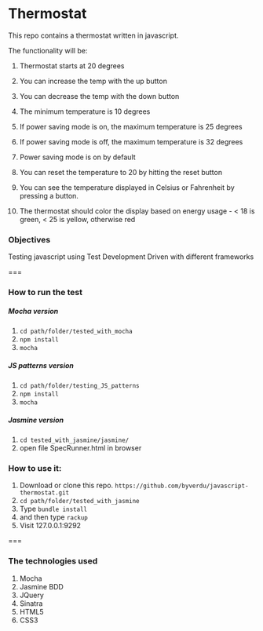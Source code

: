 # Thermostat

This repo contains a thermostat written in javascript.

The functionality will be:

1. Thermostat starts at 20 degrees

2. You can increase the temp with the up button

3. You can decrease the temp with the down button

4. The minimum temperature is 10 degrees

5. If power saving mode is on, the maximum temperature is 25 degrees

6. If power saving mode is off, the maximum temperature is 32 degrees

7. Power saving mode is on by default

8. You can reset the temperature to 20 by hitting the reset button

9. You can see the temperature displayed in Celsius or Fahrenheit by pressing a button.

9. The thermostat should color the display based on energy usage - < 18 is green, < 25 is yellow, otherwise red


### Objectives

Testing javascript using Test Development Driven with different frameworks

===

### How to run the test

##### Mocha version

1. `cd path/folder/tested_with_mocha`
2. `npm install`
3. `mocha`

##### JS patterns version

1. `cd path/folder/testing_JS_patterns`
2. `npm install`
3. `mocha`

##### Jasmine version

1. `cd tested_with_jasmine/jasmine/`
2.  open file SpecRunner.html in browser

### How to use it:


1. Download or clone this repo. `https://github.com/byverdu/javascript-thermostat.git`
2. `cd path/folder/tested_with_jasmine` 
3. Type `bundle install`
4. and then type `rackup`
5. Visit 127.0.0.1:9292

===

### The technologies used  

1. Mocha
1. Jasmine BDD
1. JQuery
1. Sinatra
1. HTML5 
1. CSS3
